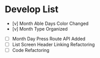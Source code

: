 # Develop List

- [v] Month Able Days Color Changed
- [v] Month Type Organized
- [ ] Month Day Press Route API Added
- [ ] List Screen Header Linking Refactoring
- [ ] Code Refactoring
